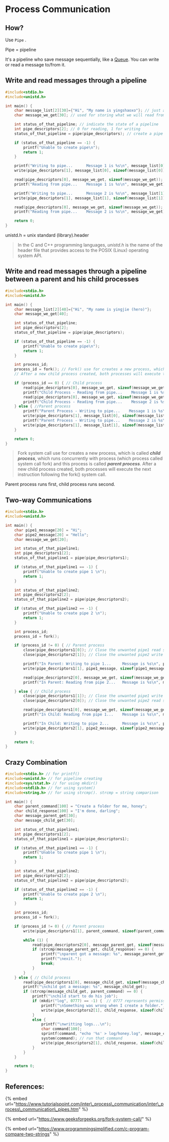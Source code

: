 # Process Communication

## How?

Use `Pipe` .

Pipe = pipeline

It's a pipeline who save message sequentially, like a [Queue](https://en.wikipedia.org/wiki/Queue_%28abstract_data_type%29). You can write or read a message to/from it.

## Write and read messages through a pipeline

```c
#include<stdio.h>
#include<unistd.h>

int main() {
    char message_list[2][30]={"Hi", "My name is yingshaoxo"}; // just a list of two words
    char message_we_get[30]; // used for storing what we will read from a pipeline later

    int status_of_that_pipeline; // indicate the state of a pipeline
    int pipe_descriptors[2]; // 0 for reading, 1 for writing
    status_of_that_pipeline = pipe(pipe_descriptors); // create a pipe by giving its an empty array (pipe_descriptors)

    if (status_of_that_pipeline == -1) {
        printf("Unable to create pipe\n");
        return 1;
    }

    printf("Writing to pipe...      Message 1 is %s\n", message_list[0]);
    write(pipe_descriptors[1], message_list[0], sizeof(message_list[0])); // write "Hi" to our pipeline

    read(pipe_descriptors[0], message_we_get, sizeof(message_we_get)); // read "Hi" from our pipeline
    printf("Reading from pipe...    Message 1 is %s\n", message_we_get);

    printf("Writing to pipe...      Message 2 is %s\n", message_list[1]);
    write(pipe_descriptors[1], message_list[1], sizeof(message_list[1])); // write "My name is yingshaoxo" to our pipeline

    read(pipe_descriptors[0], message_we_get, sizeof(message_we_get)); // read "My name is yingshaoxo" from our pipeline
    printf("Reading from pipe...    Message 2 is %s\n", message_we_get);

    return 0;
}
```

unistd.h = unix standard \(library\).header

> In the C and C++ programming languages, _unistd.h_ is the name of the header file that provides access to the POSIX \(Linux\) operating system API.

## Write and read messages through a pipeline between a parent and his child processes

```c
#include<stdio.h>
#include<unistd.h>

int main() {
    char message_list[2][40]={"Hi", "My name is yingjie (hero)"};
    char message_we_get[40];

    int status_of_that_pipeline;
    int pipe_descriptors[2];
    status_of_that_pipeline = pipe(pipe_descriptors);

    if (status_of_that_pipeline == -1) {
        printf("Unable to create pipe\n");
        return 1;
    }

    int process_id;
    process_id = fork(); // Fork() use for creates a new process, which is called child process
    // After a new child process created, both processes will execute the next instruction following the fork() system call.

    if (process_id == 0) { // Child process
        read(pipe_descriptors[0], message_we_get, sizeof(message_we_get));
        printf("Child Process - Reading from pipe...    Message 1 is %s\n", message_we_get);
        read(pipe_descriptors[0], message_we_get, sizeof(message_we_get));
        printf("Child Process - Reading from pipe...    Message 2 is %s\n", message_we_get);
    } else { //Parent process
        printf("Parent Process - Writing to pipe...    Message 1 is %s\n", message_list[0]);
        write(pipe_descriptors[1], message_list[0], sizeof(message_list[0]));
        printf("Parent Process - Writing to pipe...    Message 2 is %s\n", message_list[1]);
        write(pipe_descriptors[1], message_list[1], sizeof(message_list[1]));
    }

    return 0;
}
```

> Fork system call use for creates a new process, which is called _**child process**_, which runs concurrently with process \(which process called system call fork\) and this process is called _**parent process**_. After a new child process created, both processes will execute the next instruction following the fork\(\) system call.

Parent process runs first, child process runs second.

## Two-way Communications

```c
#include<stdio.h>
#include<unistd.h>

int main() {
    char pipe1_message[20] = "Hi";
    char pipe2_message[20] = "Hello";
    char message_we_get[20];

    int status_of_that_pipeline1;
    int pipe_descriptors1[2];
    status_of_that_pipeline1 = pipe(pipe_descriptors1);

    if (status_of_that_pipeline1 == -1) {
        printf("Unable to create pipe 1 \n");
        return 1;
    }

    int status_of_that_pipeline2;
    int pipe_descriptors2[2];
    status_of_that_pipeline2 = pipe(pipe_descriptors2);

    if (status_of_that_pipeline2 == -1) {
        printf("Unable to create pipe 2 \n");
        return 1;
    }

    int process_id;
    process_id = fork();

    if (process_id != 0) { // Parent process
        close(pipe_descriptors1[0]); // Close the unwanted pipe1 read side, unnecessary
        close(pipe_descriptors2[1]); // Close the unwanted pipe2 write side, unnecessary

        printf("In Parent: Writing to pipe 1...     Message is %s\n", pipe1_message);
        write(pipe_descriptors1[1], pipe1_message, sizeof(pipe1_message));

        read(pipe_descriptors2[0], message_we_get, sizeof(message_we_get)); // it will be stuck until a new message has been sent to pipeline2? Not sure
        printf("In Parent: Reading from pipe 2...   Message is %s\n", message_we_get);

    } else { // Child process
        close(pipe_descriptors1[1]); // Close the unwanted pipe1 write side, unnecessary
        close(pipe_descriptors2[0]); // Close the unwanted pipe2 read side, unnecessary

        read(pipe_descriptors1[0], message_we_get, sizeof(message_we_get)); // it will be stuck until a new message has been sent to pipeline1? Not sure
        printf("In Child: Reading from pipe 1...    Message is %s\n", message_we_get);

        printf("In Child: Writing to pipe 2...      Message is %s\n", pipe2_message);
        write(pipe_descriptors2[1], pipe2_message, sizeof(pipe2_message));
    }

    return 0;
}
```

## Crazy Combination

```c
#include<stdio.h> // for printf()
#include<unistd.h> // for pipeline creating
#include<sys/stat.h> // for using mkdir()
#include<stdlib.h> // for using system()
#include<string.h> // for using strcmp(). strcmp = string comparison

int main() {
    char parent_command[100] = "Create a folder for me, honey";
    char child_response[100] = "I'm done, darling";
    char message_parent_get[30];
    char message_child_get[30];

    int status_of_that_pipeline1;
    int pipe_descriptors1[2];
    status_of_that_pipeline1 = pipe(pipe_descriptors1);

    if (status_of_that_pipeline1 == -1) {
        printf("Unable to create pipe 1 \n");
        return 1;
    }

    int status_of_that_pipeline2;
    int pipe_descriptors2[2];
    status_of_that_pipeline2 = pipe(pipe_descriptors2);

    if (status_of_that_pipeline2 == -1) {
        printf("Unable to create pipe 2 \n");
        return 1;
    }

    int process_id;
    process_id = fork();

    if (process_id != 0) { // Parent process
        write(pipe_descriptors1[1], parent_command, sizeof(parent_command));

        while (1) {
            read(pipe_descriptors2[0], message_parent_get, sizeof(message_parent_get)); // it will be stuck until a new message has been sent to pipeline2
            if (strcmp(message_parent_get, child_response) == 0) {
                printf("\nparent got a message: %s", message_parent_get);
                printf("\nexit.");
                break;
            }
        }
    } else { // Child process
        read(pipe_descriptors1[0], message_child_get, sizeof(message_child_get)); // it will be stuck until a new message has been sent to pipeline1
        printf("\nchild got a message: %s", message_child_get);
        if (strcmp(message_child_get, parent_command) == 0) {
            printf("\nchild start to do his job");
            if (mkdir("log", 0777) == -1) {  // 0777 represents permission of "Everyone can read write and execute"
                printf("\nSomething was wrong when I create a folder.");
                write(pipe_descriptors2[1], child_response, sizeof(child_response));
            }
            else {
                printf("\nwritting logs...\n");
                char command[100];
                sprintf(command, "echo '%s' > log/honey.log", message_child_get);
                system(command); // run that command
                write(pipe_descriptors2[1], child_response, sizeof(child_response));
            }
        }
    }

    return 0;
}
```

## References:

{% embed url="https://www.tutorialspoint.com/inter\_process\_communication/inter\_process\_communication\_pipes.htm" %}

{% embed url="https://www.geeksforgeeks.org/fork-system-call/" %}

{% embed url="https://www.programmingsimplified.com/c-program-compare-two-strings" %}



